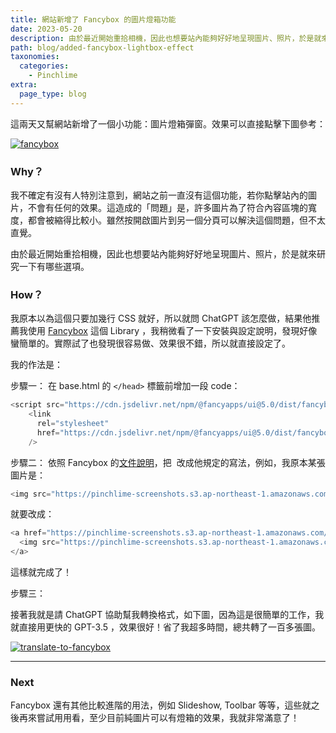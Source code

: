 ```yaml
---
title: 網站新增了 Fancybox 的圖片燈箱功能
date: 2023-05-20
description: 由於最近開始重拾相機，因此也想要站內能夠好好地呈現圖片、照片，於是就來研究一下有哪些選項。我稍微看了一下 Fancybox 的安裝與設定說明，發現好像蠻簡單的。實際試了也發現很容易做、效果很不錯，所以就直接設定了。
path: blog/added-fancybox-lightbox-effect
taxonomies:
  categories: 
    - Pinchlime
extra:
  page_type: blog
---
```


這兩天又幫網站新增了一個小功能：圖片燈箱彈窗。效果可以直接點擊下圖參考：

<a href="https://pinchlime-screenshots.s3.ap-northeast-1.amazonaws.com/fancybox_HOCpt7.webp" data-fancybox data-caption="fancybox">
  <img src="https://pinchlime-screenshots.s3.ap-northeast-1.amazonaws.com/fancybox_HOCpt7.webp" loading="lazy" alt="fancybox" align="center" />
</a>

### Why？

我不確定有沒有人特別注意到，網站之前一直沒有這個功能，若你點擊站內的圖片，不會有任何的效果。這造成的「問題」是，許多圖片為了符合內容區塊的寬度，都會被縮得比較小。雖然按開啟圖片到另一個分頁可以解決這個問題，但不太直覺。

由於最近開始重拾相機，因此也想要站內能夠好好地呈現圖片、照片，於是就來研究一下有哪些選項。

### How？

我原本以為這個只要加幾行 CSS 就好，所以就問 ChatGPT 該怎麼做，結果他推薦我使用 [Fancybox](https://fancyapps.com/fancybox/) 這個 Library ，我稍微看了一下安裝與設定說明，發現好像蠻簡單的。實際試了也發現很容易做、效果很不錯，所以就直接設定了。

我的作法是：

步驟一： 在 base.html 的 `</head>` 標籤前增加一段 code：

```javascript
<script src="https://cdn.jsdelivr.net/npm/@fancyapps/ui@5.0/dist/fancybox/fancybox.umd.js"></script>
    <link
      rel="stylesheet"
      href="https://cdn.jsdelivr.net/npm/@fancyapps/ui@5.0/dist/fancybox/fancybox.css"
    />
```

步驟二： 依照 Fancybox 的[文件說明](https://fancyapps.com/fancybox/getting-started/)，把 <img> 改成他規定的寫法，例如，我原本某張圖片是：

```javascript
<img src="https://pinchlime-screenshots.s3.ap-northeast-1.amazonaws.com/limitless-opportunities_NMXjPk.webp" loading="lazy" alt="limitless-opportunities" align=center />
```

就要改成：

```javascript
<a href="https://pinchlime-screenshots.s3.ap-northeast-1.amazonaws.com/limitless-opportunities_NMXjPk.webp" data-fancybox data-caption="limitless-opportunities">
  <img src="https://pinchlime-screenshots.s3.ap-northeast-1.amazonaws.com/limitless-opportunities_NMXjPk.webp" loading="lazy" alt="limitless-opportunities" align="center" />
</a>
```

這樣就完成了！

步驟三：

接著我就是請 ChatGPT 協助幫我轉換格式，如下圖，因為這是很簡單的工作，我就直接用更快的 GPT-3.5 ，效果很好！省了我超多時間，總共轉了一百多張圖。

<a href="https://pinchlime-screenshots.s3.ap-northeast-1.amazonaws.com/translate-to-fancybox_gox5zo.webp" data-fancybox data-caption="translate-to-fancybox">
  <img src="https://pinchlime-screenshots.s3.ap-northeast-1.amazonaws.com/translate-to-fancybox_gox5zo.webp" loading="lazy" alt="translate-to-fancybox" align="center" />
</a>



---

### Next

Fancybox 還有其他比較進階的用法，例如 Slideshow, Toolbar 等等，這些就之後再來嘗試用用看，至少目前純圖片可以有燈箱的效果，我就非常滿意了！